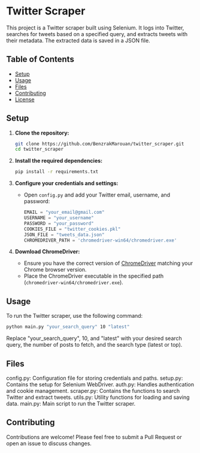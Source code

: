# Twitter Scraper

This project is a Twitter scraper built using Selenium. It logs into Twitter, searches for tweets based on a specified query, and extracts tweets with their metadata. The extracted data is saved in a JSON file.

## Table of Contents

- [Setup](#setup)
- [Usage](#usage)
- [Files](#files)
- [Contributing](#contributing)
- [License](#license)

## Setup

1. **Clone the repository:**
    ```sh
    git clone https://github.com/BenzrakMarouan/twitter_scraper.git
    cd twitter_scraper
    ```

2. **Install the required dependencies:**
    ```sh
    pip install -r requirements.txt
    ```

3. **Configure your credentials and settings:**
   - Open `config.py` and add your Twitter email, username, and password:
     ```python
     EMAIL = "your_email@gmail.com"
     USERNAME = "your_username"
     PASSWORD = "your_password"
     COOKIES_FILE = "twitter_cookies.pkl"
     JSON_FILE = "tweets_data.json"
     CHROMEDRIVER_PATH = 'chromedriver-win64/chromedriver.exe'
     ```

4. **Download ChromeDriver:**
   - Ensure you have the correct version of [ChromeDriver](https://sites.google.com/a/chromium.org/chromedriver/downloads) matching your Chrome browser version.
   - Place the ChromeDriver executable in the specified path (`chromedriver-win64/chromedriver.exe`).

## Usage

To run the Twitter scraper, use the following command:

```sh
python main.py "your_search_query" 10 "latest"
```
Replace "your_search_query", 10, and "latest" with your desired search query, the number of posts to fetch, and the search type (latest or top).

## Files

config.py: Configuration file for storing credentials and paths.
setup.py: Contains the setup for Selenium WebDriver.
auth.py: Handles authentication and cookie management.
scraper.py: Contains the functions to search Twitter and extract tweets.
utils.py: Utility functions for loading and saving data.
main.py: Main script to run the Twitter scraper.

## Contributing

Contributions are welcome! Please feel free to submit a Pull Request or open an issue to discuss changes.
